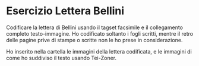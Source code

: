 # Esercizio Lettera Bellini


Codificare  la lettera di Bellini  usando il tagset facsimile e il collegamento completo testo-immagine.
Ho codificato soltanto i fogli scritti, mentre il retro delle pagine prive di stampe o scritte non le ho prese in considerazione.

Ho inserito nella  cartella le immagini della lettera codificata, e le immagini di come ho suddiviso il testo usando Tei-Zoner.